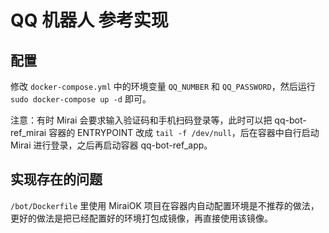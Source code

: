 # QQ 机器人 参考实现

## 配置

修改 `docker-compose.yml` 中的环境变量 `QQ_NUMBER` 和 `QQ_PASSWORD`，然后运行 `sudo docker-compose up -d` 即可。

注意：有时 Mirai 会要求输入验证码和手机扫码登录等，此时可以把 qq-bot-ref_mirai 容器的 ENTRYPOINT 改成 `tail -f /dev/null`，后在容器中自行启动 Mirai 进行登录，之后再启动容器 qq-bot-ref_app。

## 实现存在的问题

`/bot/Dockerfile` 里使用 MiraiOK 项目在容器内自动配置环境是不推荐的做法，更好的做法是把已经配置好的环境打包成镜像，再直接使用该镜像。
